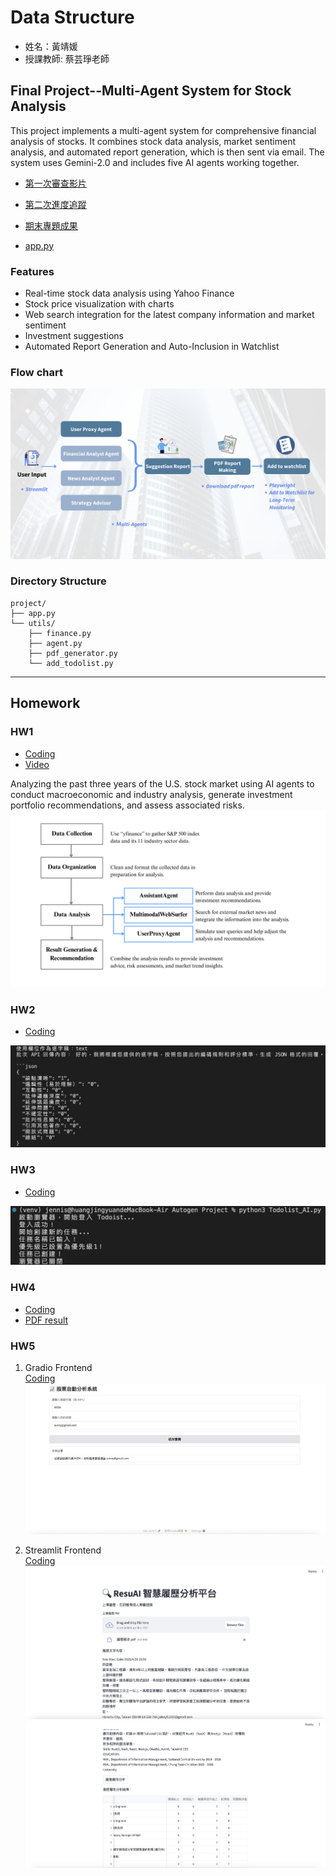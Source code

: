 # Data Structure
* 姓名：黃靖媛
* 授課教師: 蔡芸琤老師

## Final Project--Multi-Agent System for Stock Analysis
This project implements a multi-agent system for comprehensive financial analysis of stocks. It combines stock data analysis, market sentiment analysis, and automated report generation, which is then sent via email. The system uses Gemini-2.0 and includes five AI agents working together.
* [第一次審查影片](https://youtu.be/1bVJAloY4fM)
* [第二次進度追蹤](https://youtu.be/wONMbGkUn_I)
* [期末專題成果](https://youtu.be/DZdeAfwQ1fw)


* [app.py](Final_Project/app.py)


### Features
* Real-time stock data analysis using Yahoo Finance
* Stock price visualization with charts
* Web search integration for the latest company information and market sentiment
* Investment suggestions
* Automated Report Generation and Auto-Inclusion in Watchlist

### Flow chart
![圖片名稱](Final_Project/flow_chart.png)

### Directory Structure
```text
project/
├── app.py
└── utils/
    ├── finance.py
    ├── agent.py
    ├── pdf_generator.py
    └── add_todolist.py
```


***


## Homework
### HW1
* [Coding](Autogen_Project/HW1/dataAgent_US_Market.py)
* [Video](https://youtu.be/ZU6N17cdLlE?si=2tqZHwpTqimzu4MO)

Analyzing the past three years of the U.S. stock market using AI agents to conduct macroeconomic and industry analysis, generate investment portfolio recommendations, and assess associated risks.
![圖片名稱](Autogen_Project/HW1/Flow_chart.png)

### HW2
* [Coding](DRai/HW2/Drai_Academic_Discussion.py)

![圖片名稱](DRai/HW2/screenshot.png)

### HW3
* [Coding](Playwright/HW3/Todolist_AI.py)

![圖片名稱](Playwright/HW3/screenshot.png)

### HW4
* [Coding](getPDF/HW4/getPDF_DRai.py)
* [PDF result](getPDF/HW4/DRai_result_PDF.pdf)

### HW5
1. Gradio Frontend   
   [Coding](EMO/HW5-1/App.py)
   ![圖片名稱](EMO/HW5-1/5-1screenshot.png)
   
2.  Streamlit Frontend   
   [Coding](EMO/HW5-2/app.py)
   ![圖片名稱](EMO/HW5-2/5-2-1screenshot.png)
   ![圖片名稱](EMO/HW5-2/5-2-2screenshot.png)

